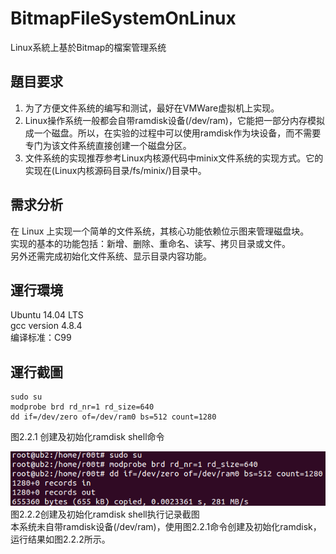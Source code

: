 # BitmapFileSystemOnLinux
Linux系統上基於Bitmap的檔案管理系统
## 題目要求
1. 为了方便文件系统的编写和测试，最好在VMWare虚拟机上实现。
2. Linux操作系统一般都会自带ramdisk设备(/dev/ram)，它能把一部分内存模拟成一个磁盘。所以，在实验的过程中可以使用ramdisk作为块设备，而不需要专门为该文件系统直接创建一个磁盘分区。
3. 文件系统的实现推荐参考Linux内核源代码中minix文件系统的实现方式。它的实现在(Linux内核源码目录/fs/minix/)目录中。
## 需求分析
在 Linux 上实现一个简单的文件系统，其核心功能依赖位示图来管理磁盘块。  
实现的基本的功能包括：新增、删除、重命名、读写、拷贝目录或文件。   
另外还需完成初始化文件系统、显示目录内容功能。  

## 運行環境
Ubuntu 14.04 LTS  
gcc version 4.8.4  
编译标准：C99  

## 運行截圖
```
sudo su
modprobe brd rd_nr=1 rd_size=640
dd if=/dev/zero of=/dev/ram0 bs=512 count=1280
```
图2.2.1 创建及初始化ramdisk shell命令

![图2.2.2创建及初始化ramdisk shell执行记录截图](https://raw.githubusercontent.com/Jaxx9527/BitmapFileSystemOnLinux/refs/heads/main/img/2.2.2.png)  
 图2.2.2创建及初始化ramdisk shell执行记录截图  
本系统未自带ramdisk设备(/dev/ram)，使用图2.2.1命令创建及初始化ramdisk，运行结果如图2.2.2所示。

